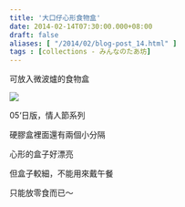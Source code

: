 ```yaml
---
title: '大口仔心形食物盒'
date: 2014-02-14T07:30:00.000+08:00
draft: false
aliases: [ "/2014/02/blog-post_14.html" ]
tags : [collections - みんなのたあ坊]
---
```


可放入微波爐的食物盒  

[![](https://1.bp.blogspot.com/-uHf1fMInvlg/XC4OngXWT_I/AAAAAAAAD5c/Hhb5CJnIMdAQuSNcKtLa52BqjtRTZ8DEgCLcBGAs/s640/89.jpg)](https://1.bp.blogspot.com/-uHf1fMInvlg/XC4OngXWT_I/AAAAAAAAD5c/Hhb5CJnIMdAQuSNcKtLa52BqjtRTZ8DEgCLcBGAs/s1600/89.jpg)

05‘日版，情人節系列

硬膠盒裡面還有兩個小分隔

心形的盒子好漂亮

但盒子較細，不能用來戴午餐

只能放零食而已～